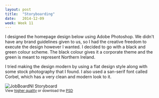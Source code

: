 ```yaml
---
layout: post
title:  "Storyboarding"
date:   2014-12-09
week: Week 11
---
```


I designed the homepage design below using Adobe Photoshop. We didn't have any brand guidelines given to us, so I had the creative freedom to execute the design however I wanted. I decided to go with a black and green colour scheme. The black colour gives it a corporate theme and the green is meant to represent Northern Ireland.

I tried making the design modern by using a flat design style along with some stock photography that I found. I also used a san-serif font called Corbel, which has a very clean and modern look to it.

![JobBoardNI Storyboard](/projectblog/img/posts/JobBoardNI_Storyboard.jpg "JobBoardNI Storyboard") <br>
<small>View [higher quality](/projectblog/downloads/JobBoardNI_Storyboard.jpg) or download the [PSD](/projectblog/downloads/JobBoardNI_Storyboard.psd)</small>